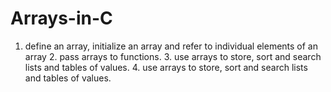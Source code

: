 # Arrays-in-C
1. define an array, initialize an array and refer to individual elements of an array 2. pass arrays to functions. 3. use arrays to store, sort and search lists and tables of values. 4. use arrays to store, sort and search lists and tables of values.
